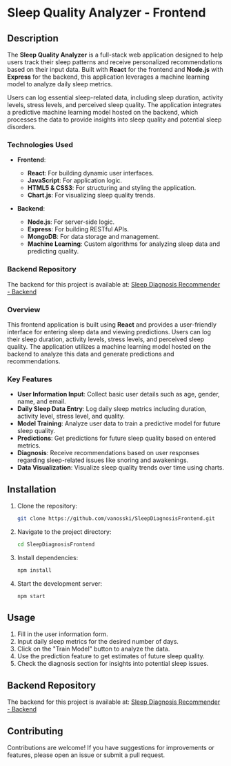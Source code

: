 # Sleep Quality Analyzer - Frontend

## Description
The **Sleep Quality Analyzer** is a full-stack web application designed to help users track their sleep patterns and receive personalized recommendations based on their input data. Built with **React** for the frontend and **Node.js** with **Express** for the backend, this application leverages a machine learning model to analyze daily sleep metrics.

Users can log essential sleep-related data, including sleep duration, activity levels, stress levels, and perceived sleep quality. The application integrates a predictive machine learning model hosted on the backend, which processes the data to provide insights into sleep quality and potential sleep disorders. 

### Technologies Used
- **Frontend**: 
  - **React**: For building dynamic user interfaces.
  - **JavaScript**: For application logic.
  - **HTML5 & CSS3**: For structuring and styling the application.
  - **Chart.js**: For visualizing sleep quality trends.

- **Backend**:
  - **Node.js**: For server-side logic.
  - **Express**: For building RESTful APIs.
  - **MongoDB**: For data storage and management.
  - **Machine Learning**: Custom algorithms for analyzing sleep data and predicting quality.

### Backend Repository
The backend for this project is available at: [Sleep Diagnosis Recommender - Backend](https://github.com/vanosski/SleepDiagnosisBackend)

### Overview
This frontend application is built using **React** and provides a user-friendly interface for entering sleep data and viewing predictions. Users can log their sleep duration, activity levels, stress levels, and perceived sleep quality. The application utilizes a machine learning model hosted on the backend to analyze this data and generate predictions and recommendations.

### Key Features
- **User Information Input**: Collect basic user details such as age, gender, name, and email.
- **Daily Sleep Data Entry**: Log daily sleep metrics including duration, activity level, stress level, and quality.
- **Model Training**: Analyze user data to train a predictive model for future sleep quality.
- **Predictions**: Get predictions for future sleep quality based on entered metrics.
- **Diagnosis**: Receive recommendations based on user responses regarding sleep-related issues like snoring and awakenings.
- **Data Visualization**: Visualize sleep quality trends over time using charts.

## Installation
1. Clone the repository:
   ```bash
   git clone https://github.com/vanosski/SleepDiagnosisFrontend.git
   ```
2. Navigate to the project directory:
   ```bash
   cd SleepDiagnosisFrontend
   ```
3. Install dependencies:
   ```bash
   npm install
   ```
4. Start the development server:
   ```bash
   npm start
   ```

## Usage
1. Fill in the user information form.
2. Input daily sleep metrics for the desired number of days.
3. Click on the "Train Model" button to analyze the data.
4. Use the prediction feature to get estimates of future sleep quality.
5. Check the diagnosis section for insights into potential sleep issues.

## Backend Repository
The backend for this project is available at: [Sleep Diagnosis Recommender - Backend](https://github.com/vanosski/SleepDiagnosisBackend)

## Contributing
Contributions are welcome! If you have suggestions for improvements or features, please open an issue or submit a pull request.

